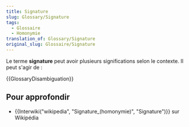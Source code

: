 ```yaml
---
title: Signature
slug: Glossary/Signature
tags:
  - Glossaire
  - Homonymie
translation_of: Glossary/Signature
original_slug: Glossaire/Signature
---
```

<p>Le terme <strong>signature</strong> peut avoir plusieurs significations selon le contexte. Il peut s'agir de :</p>

<p>{{GlossaryDisambiguation}}</p>

<h2 id="Pour_approfondir">Pour approfondir</h2>

<ul>
 <li>{{Interwiki("wikipedia", "Signature_(homonymie)", "Signature")}} sur Wikipédia</li>
</ul>
